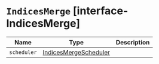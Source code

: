 # `IndicesMerge` [interface-IndicesMerge]

| Name | Type | Description |
| - | - | - |
| `scheduler` | [IndicesMergeScheduler](./IndicesMergeScheduler.md) | &nbsp; |
